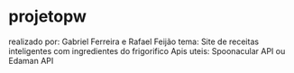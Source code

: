 # projetopw

realizado por: Gabriel Ferreira e Rafael Feijão
tema: Site de receitas inteligentes com ingredientes do frigorifico
Apis uteis: Spoonacular API ou Edaman API
